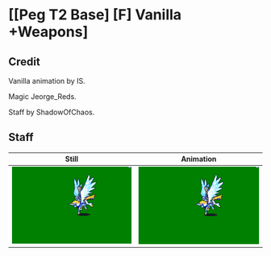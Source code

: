 # [\[Peg T2 Base\] \[F\] Vanilla +Weapons]

## Credit

Vanilla animation by IS.

Magic Jeorge_Reds.

Staff by ShadowOfChaos.

## Staff

| Still | Animation |
| :---: | :-------: |
| ![Staff still](./Staff_000.png) | ![Staff animation](./Staff.gif) |
